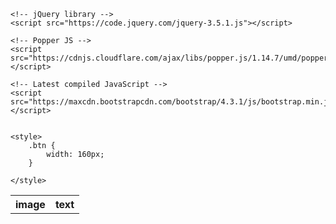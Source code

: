 
<html>
<!-- 
  Copyright Indra Soluciones Tecnologías de la Información, S.L.U.
  2013-2019 SPAIN
 
  Licensed under the Apache License, Version 2.0 (the "License");
  you may not use this file except in compliance with the License.
  You may obtain a copy of the License at
       http://www.apache.org/licenses/LICENSE-2.0
  Unless required by applicable law or agreed to in writing, software
  distributed under the License is distributed on an "AS IS" BASIS,
  WITHOUT WARRANTIES OR CONDITIONS OF ANY KIND, either express or implied.
  See the License for the specific language governing permissions and
  limitations under the License. 
-->

<head>
    <title>Market Gadgets</title>
    <!-- Latest compiled and minified CSS -->
    <link rel="stylesheet" href="https://maxcdn.bootstrapcdn.com/bootstrap/4.3.1/css/bootstrap.min.css">

    <!-- jQuery library -->
    <script src="https://code.jquery.com/jquery-3.5.1.js"></script>
  
    <!-- Popper JS -->
    <script src="https://cdnjs.cloudflare.com/ajax/libs/popper.js/1.14.7/umd/popper.min.js"></script>

    <!-- Latest compiled JavaScript -->
    <script src="https://maxcdn.bootstrapcdn.com/bootstrap/4.3.1/js/bootstrap.min.js"></script>
    
    
    <style>
        .btn {
            width: 160px;
        }
        
    </style>

<script src="https://unpkg.com/@isomorphic-git/lightning-fs"></script> 
<script src="https://unpkg.com/isomorphic-git"></script> 
<script type="module"> 
import http from 'https://unpkg.com/isomorphic-git@beta/http/web/index.js' 
     window.fs = new LightningFS('fs',{'wipe':true}) 
     window.dir = '/market' 
     window.url = '/market/gadgets'
    git.clone({ fs, http, dir, url: 'https://github.com/dsanteodoro/testpages', corsProxy: 'https://cors.isomorphic-git.org',force: true }).then(function (data){
        fs.promises.readdir(window.url).then(function(data){
            console.log(data)
            for(var i = 0; i< data.length;i++){
                var url = window.url+'/'+data[i];               
                loadfiles(url);
            }
            })}) 

function loadfiles(url){
    fs.promises.readdir(url).then(function(dataGadget){
                //read json and image files for gadget.
                var hash = Math.random().toString(36).substring(7);
               $('#gadgetslist').append('<tr id="'+hash+'"><td></td><td></td></tr>')
                console.log(dataGadget);
                
                fs.promises.readFile(url+'/info.json',{encoding:'utf8'}).then(function(data){
                   var dat =  JSON.parse(data);
                   console.log(url);
                    console.log(dat);
                    $('#gadgetslist td').eq( 1 ).replaceWith('<td><label>'+dat.identification+'</label></td>');
                });
                fs.promises.readFile(url+'/image.png').then(function(data){ 
                    console.log(url);                   
                    console.log(data);
                    
                    $('#gadgetslist td').eq( 0 ).replaceWith('<td><img src="data:image/png;base64,'+  btoa(String.fromCharCode.apply(null, new Uint8Array(data))) +'" ></td>');
                });
                })
}

function utf8_to_b64( str ) {
  return window.btoa(unescape(encodeURIComponent( str )));
}


</script> 
 


</head>

<body>   
<table id="gadgetslist">
    <tr>
    <th>image</th>
    <th>text</th>
    </tr>
</table>

 
</body>



</html>
